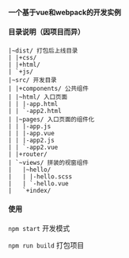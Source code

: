#### 一个基于vue和webpack的开发实例

#### 目录说明（因项目而异）

```
|~dist/ 打包后上线目录
| |+css/
| |+html/
| `+js/
|~src/ 开发目录
| |+components/ 公共组件
| |~html/ 入口页面
| | |-app.html 
| | `-app2.html
| |~pages/ 入口页面的组件化
| | |-app.js
| | |-app.vue
| | |-app2.js
| | `-app2.vue
| |+router/
| `~views/ 拼装的视窗组件
|   |~hello/
|   | |-hello.scss
|   | `-hello.vue
|   `+index/
```

#### 使用

``npm start`` 开发模式

``npm run build`` 打包项目
